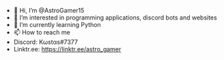 - 👋 Hi, I’m @AstroGamer15
- 👀 I’m interested in programming applications, discord bots and websites
- 🌱 I’m currently learning Python
- 📫 How to reach me
- Discord: Kωstαs#7377
- Linktr.ee: https://linktr.ee/astro_gamer

<!---
AstroGamer15/AstroGamer15 is a ✨ special ✨ repository because its `README.md` (this file) appears on your GitHub profile.
You can click the Preview link to take a look at your changes.
--->
